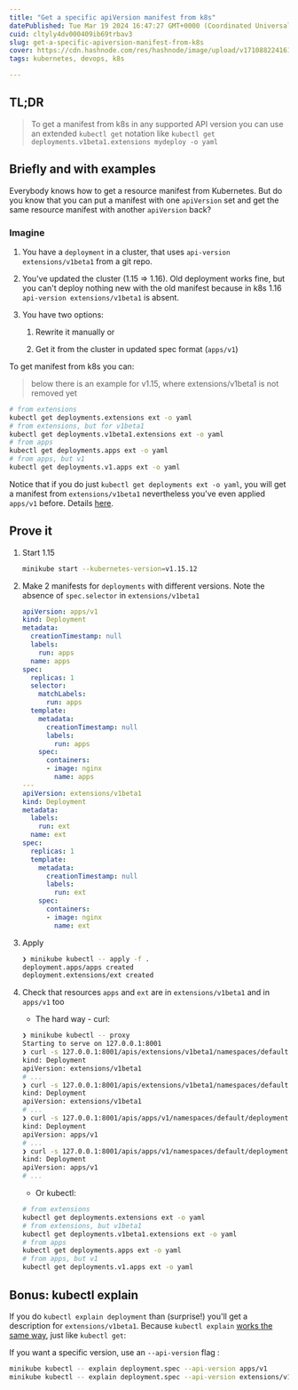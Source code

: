 ```yaml
---
title: "Get a specific apiVersion manifest from k8s"
datePublished: Tue Mar 19 2024 16:47:27 GMT+0000 (Coordinated Universal Time)
cuid: cltyly4dv000409ib69trbav3
slug: get-a-specific-apiversion-manifest-from-k8s
cover: https://cdn.hashnode.com/res/hashnode/image/upload/v1710882241617/465b34ab-c33d-48d6-8688-ef8300773072.png
tags: kubernetes, devops, k8s

---
```


## TL;DR

> To get a manifest from k8s in any supported API version you can use an extended `kubectl get` notation like `kubectl get deployments.v1beta1.extensions mydeploy -o yaml`

## Briefly and with examples

Everybody knows how to get a resource manifest from Kubernetes. But do you know that you can put a manifest with one `apiVersion` set and get the same resource manifest with another `apiVersion` back?

### Imagine

1. You have a `deployment` in a cluster, that uses `api-version extensions/v1beta1` from a git repo.
    
2. You've updated the cluster (1.15 =&gt; 1.16). Old deployment works fine, but you can't deploy nothing new with the old manifest because in k8s 1.16 `api-version extensions/v1beta1` is absent.
    
3. You have two options:
    
    1. Rewrite it manually or
        
    2. Get it from the cluster in updated spec format (`apps/v1`)
        

To get manifest from k8s you can:

> below there is an example for v1.15, where extensions/v1beta1 is not removed yet

```bash
# from extensions
kubectl get deployments.extensions ext -o yaml
# from extensions, but for v1beta1
kubectl get deployments.v1beta1.extensions ext -o yaml
# from apps
kubectl get deployments.apps ext -o yaml
# from apps, but v1
kubectl get deployments.v1.apps ext -o yaml
```

Notice that if you do just `kubectl get deployments ext -o yaml`, you will get a manifest from `extensions/v1beta1` nevertheless you've even applied `apps/v1` before. Details [here](https://github.com/kubernetes/kubernetes/issues/58131#issuecomment-356823588).

## Prove it

1. Start 1.15
    
    ```bash
    minikube start --kubernetes-version=v1.15.12
    ```
    
2. Make 2 manifests for `deployments` with different versions. Note the absence of `spec.selector` in `extensions/v1beta1`
    
    ```yaml
    apiVersion: apps/v1
    kind: Deployment
    metadata:
      creationTimestamp: null
      labels:
        run: apps
      name: apps
    spec:
      replicas: 1
      selector:
        matchLabels:
          run: apps
      template:
        metadata:
          creationTimestamp: null
          labels:
            run: apps
        spec:
          containers:
          - image: nginx
            name: apps
    ---
    apiVersion: extensions/v1beta1
    kind: Deployment
    metadata:
      labels:
        run: ext
      name: ext
    spec:
      replicas: 1
      template:
        metadata:
          creationTimestamp: null
          labels:
            run: ext
        spec:
          containers:
          - image: nginx
            name: ext
    ```
    
3. Apply
    
    ```bash
    ❯ minikube kubectl -- apply -f .
    deployment.apps/apps created
    deployment.extensions/ext created
    ```
    
4. Check that resources `apps` and `ext` are in `extensions/v1beta1` and in `apps/v1` too
    
    * The hard way - curl:
        
    
    ```bash
    ❯ minikube kubectl -- proxy
    Starting to serve on 127.0.0.1:8001
    ❯ curl -s 127.0.0.1:8001/apis/extensions/v1beta1/namespaces/default/deployments/apps | yq . --yaml-output
    kind: Deployment
    apiVersion: extensions/v1beta1
    # ...
    ❯ curl -s 127.0.0.1:8001/apis/extensions/v1beta1/namespaces/default/deployments/ext | yq . --yaml-output
    kind: Deployment
    apiVersion: extensions/v1beta1
    # ...
    ❯ curl -s 127.0.0.1:8001/apis/apps/v1/namespaces/default/deployments/apps | yq . --yaml-output
    kind: Deployment
    apiVersion: apps/v1
    # ...
    ❯ curl -s 127.0.0.1:8001/apis/apps/v1/namespaces/default/deployments/ext | yq . --yaml-output
    kind: Deployment
    apiVersion: apps/v1
    # ...
    ```
    
    * Or kubectl:
        
    
    ```bash
    # from extensions
    kubectl get deployments.extensions ext -o yaml
    # from extensions, but v1beta1
    kubectl get deployments.v1beta1.extensions ext -o yaml
    # from apps
    kubectl get deployments.apps ext -o yaml
    # from apps, but v1
    kubectl get deployments.v1.apps ext -o yaml
    ```
    

## Bonus: kubectl explain

If you do `kubectl explain deployment` than (surprise!) you'll get a description for `extensions/v1beta1`. Because `kubectl explain` [works the same way](https://github.com/kubernetes/kubernetes/issues/73062), just like `kubectl get`:

If you want a specific version, use an `--api-version` flag :

```bash
minikube kubectl -- explain deployment.spec --api-version apps/v1
minikube kubectl -- explain deployment.spec --api-version extensions/v1beta1
```